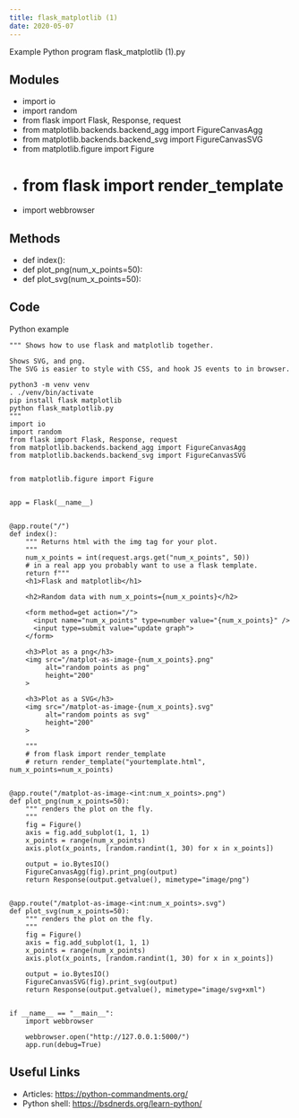 ```yaml
---
title: flask_matplotlib (1)
date: 2020-05-07
---
```

Example Python program flask_matplotlib (1).py

## Modules

* import io
* import random
* from flask import Flask, Response, request
* from matplotlib.backends.backend_agg import FigureCanvasAgg
* from matplotlib.backends.backend_svg import FigureCanvasSVG
* from matplotlib.figure import Figure
* # from flask import render_template
* import webbrowser

## Methods

* def index():
* def plot_png(num_x_points=50):
* def plot_svg(num_x_points=50):

## Code

Python example

    """ Shows how to use flask and matplotlib together.
    
    Shows SVG, and png.
    The SVG is easier to style with CSS, and hook JS events to in browser.
    
    python3 -m venv venv
    . ./venv/bin/activate
    pip install flask matplotlib
    python flask_matplotlib.py
    """
    import io
    import random
    from flask import Flask, Response, request
    from matplotlib.backends.backend_agg import FigureCanvasAgg
    from matplotlib.backends.backend_svg import FigureCanvasSVG
    
    
    from matplotlib.figure import Figure
    
    
    app = Flask(__name__)
    
    
    @app.route("/")
    def index():
        """ Returns html with the img tag for your plot.
        """
        num_x_points = int(request.args.get("num_x_points", 50))
        # in a real app you probably want to use a flask template.
        return f"""
        <h1>Flask and matplotlib</h1>
    
        <h2>Random data with num_x_points={num_x_points}</h2>
    
        <form method=get action="/">
          <input name="num_x_points" type=number value="{num_x_points}" />
          <input type=submit value="update graph">
        </form>
    
        <h3>Plot as a png</h3>
        <img src="/matplot-as-image-{num_x_points}.png"
             alt="random points as png"
             height="200"
        >
    
        <h3>Plot as a SVG</h3>
        <img src="/matplot-as-image-{num_x_points}.svg"
             alt="random points as svg"
             height="200"
        >
    
        """
        # from flask import render_template
        # return render_template("yourtemplate.html", num_x_points=num_x_points)
    
    
    @app.route("/matplot-as-image-<int:num_x_points>.png")
    def plot_png(num_x_points=50):
        """ renders the plot on the fly.
        """
        fig = Figure()
        axis = fig.add_subplot(1, 1, 1)
        x_points = range(num_x_points)
        axis.plot(x_points, [random.randint(1, 30) for x in x_points])
    
        output = io.BytesIO()
        FigureCanvasAgg(fig).print_png(output)
        return Response(output.getvalue(), mimetype="image/png")
    
    
    @app.route("/matplot-as-image-<int:num_x_points>.svg")
    def plot_svg(num_x_points=50):
        """ renders the plot on the fly.
        """
        fig = Figure()
        axis = fig.add_subplot(1, 1, 1)
        x_points = range(num_x_points)
        axis.plot(x_points, [random.randint(1, 30) for x in x_points])
    
        output = io.BytesIO()
        FigureCanvasSVG(fig).print_svg(output)
        return Response(output.getvalue(), mimetype="image/svg+xml")
    
    
    if __name__ == "__main__":
        import webbrowser
    
        webbrowser.open("http://127.0.0.1:5000/")
        app.run(debug=True)
    

## Useful Links

- Articles: https://python-commandments.org/
- Python shell: https://bsdnerds.org/learn-python/
